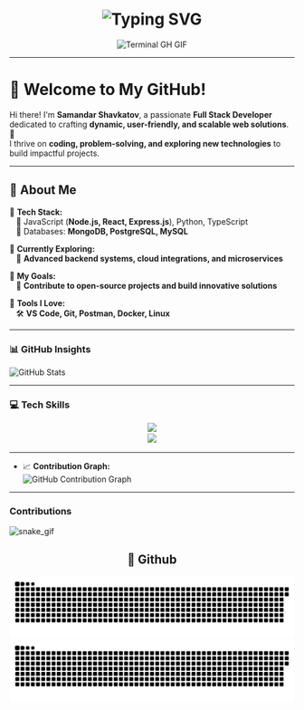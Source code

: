 <div align="center">
    <h1><img src="https://readme-typing-svg.herokuapp.com?font=Jetbrains+mono&size=40&duration=3000&color=33FF33&center=true&vCenter=true&width=435&lines=Hey..+I'm+Samandar;This+is..;..my+Github..;" alt="Typing SVG"/></h1> 
    <p><img src="termina-gh.gif" alt="Terminal GH GIF" /></p>
</div>

---

# 👋 Welcome to My GitHub!  

Hi there! I'm **Samandar Shavkatov**, a passionate **Full Stack Developer** dedicated to crafting **dynamic, user-friendly, and scalable web solutions**. 🚀  
I thrive on **coding, problem-solving, and exploring new technologies** to build impactful projects.  

---

## 🚀 About Me  

🔹 **Tech Stack:**  
&nbsp;&nbsp;&nbsp;📌 JavaScript (**Node.js, React, Express.js**), Python, TypeScript  
&nbsp;&nbsp;&nbsp;📌 Databases: **MongoDB, PostgreSQL, MySQL**  

🔹 **Currently Exploring:**  
&nbsp;&nbsp;&nbsp;📌 **Advanced backend systems, cloud integrations, and microservices**  

🔹 **My Goals:**  
&nbsp;&nbsp;&nbsp;📌 **Contribute to open-source projects and build innovative solutions**  

🔹 **Tools I Love:**  
&nbsp;&nbsp;&nbsp;🛠️ **VS Code, Git, Postman, Docker, Linux**  

---

### 📊 GitHub Insights  
![GitHub Stats](https://github-readme-stats.vercel.app/api?username=SSR707&show_icons=true&theme=radical&count_private=true)  

---

### 💻 Tech Skills  
<p align="center">
  <img src="https://skillicons.dev/icons?i=html,css,js,ts,react,redux,next,tailwind,mui,nodejs,express,nestjs,python,c,postgres" />
  <br>
  <img src="https://skillicons.dev/icons?i=mysql,mongodb,docker,git,github,linux,bash,vscode,vercel,aws,emotion,netlify,postman,prisma,npm" />
</p>

---

- 📈 **Contribution Graph:**  
  ![GitHub Contribution Graph](https://github-readme-activity-graph.vercel.app/graph?username=SSR707&theme=react-dark&hide_border=true&area=true)

---


### Contributions
![snake_gif](https://github.com/SSR707/SSR707/blob/output/github-contribution-grid-snake-dark.svg)


<div align="center">
  <h2>🚀 Github</h2>
  <img src="https://raw.githubusercontent.com/zanepearton/zanepearton/output/github-contribution-grid-snake-dark.svg#gh-dark-mode-only" alt="GitHub Contribution Grid Snake Animation Dark Mode"/>
  <img src="https://raw.githubusercontent.com/zanepearton/zanepearton/output/github-contribution-grid-snake.svg#gh-light-mode-only" alt="GitHub Contribution Grid Snake Animation Light Mode"/>
</div>

